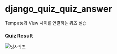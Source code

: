 # django_quiz_quiz_answer
Template과 View 사이를 연결하는 퀴즈 실습

### Quiz Result
![멋사퀴즈](https://user-images.githubusercontent.com/48249505/107855896-8e6b8f80-6e68-11eb-960c-e5b62608b875.gif)
